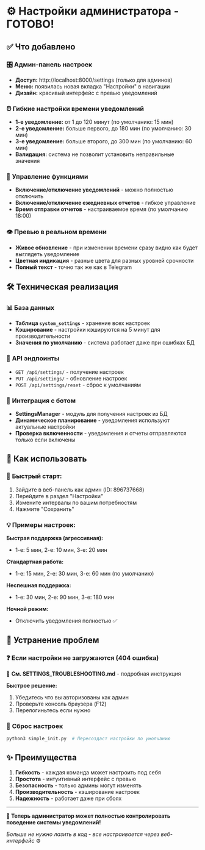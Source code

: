 # ⚙️ Настройки администратора - ГОТОВО!

## ✅ Что добавлено

### 🎛️ **Админ-панель настроек**
- **Доступ:** http://localhost:8000/settings (только для админов)
- **Меню:** появилась новая вкладка "Настройки" в навигации
- **Дизайн:** красивый интерфейс с превью уведомлений

### ⏰ **Гибкие настройки времени уведомлений**
- **1-е уведомление:** от 1 до 120 минут (по умолчанию: 15 мин)
- **2-е уведомление:** больше первого, до 180 мин (по умолчанию: 30 мин)  
- **3-е уведомление:** больше второго, до 300 мин (по умолчанию: 60 мин)
- **Валидация:** система не позволит установить неправильные значения

### 🔔 **Управление функциями**
- **Включение/отключение уведомлений** - можно полностью отключить
- **Включение/отключение ежедневных отчетов** - гибкое управление
- **Время отправки отчетов** - настраиваемое время (по умолчанию 18:00)

### 👁️ **Превью в реальном времени**
- **Живое обновление** - при изменении времени сразу видно как будет выглядеть уведомление
- **Цветная индикация** - разные цвета для разных уровней срочности
- **Полный текст** - точно так же как в Telegram

## 🛠️ Техническая реализация

### 📊 **База данных**
- **Таблица `system_settings`** - хранение всех настроек
- **Кэширование** - настройки кэшируются на 5 минут для производительности
- **Значения по умолчанию** - система работает даже при ошибках БД

### 🔧 **API эндпоинты**
- `GET /api/settings/` - получение настроек
- `PUT /api/settings/` - обновление настроек
- `POST /api/settings/reset` - сброс к умолчаниям

### 🤖 **Интеграция с ботом**
- **SettingsManager** - модуль для получения настроек из БД
- **Динамическое планирование** - уведомления используют актуальные настройки
- **Проверка включенности** - уведомления и отчеты отправляются только если включены

## 🎯 Как использовать

### 🚀 **Быстрый старт:**
1. Зайдите в веб-панель как админ (ID: 896737668)
2. Перейдите в раздел "Настройки" 
3. Измените интервалы по вашим потребностям
4. Нажмите "Сохранить"

### 💡 **Примеры настроек:**

**Быстрая поддержка (агрессивная):**
- 1-е: 5 мин, 2-е: 10 мин, 3-е: 20 мин

**Стандартная работа:**
- 1-е: 15 мин, 2-е: 30 мин, 3-е: 60 мин (по умолчанию)

**Неспешная поддержка:**
- 1-е: 30 мин, 2-е: 90 мин, 3-е: 180 мин

**Ночной режим:**
- Отключить уведомления полностью ✅

## 🔧 Устранение проблем

### ❓ **Если настройки не загружаются (404 ошибка)**
📖 **См. SETTINGS_TROUBLESHOOTING.md** - подробная инструкция

**Быстрое решение:**
1. Убедитесь что вы авторизованы как админ
2. Проверьте консоль браузера (F12)
3. Перелогиньтесь если нужно

### 🔄 **Сброс настроек**
```bash
python3 simple_init.py  # Пересоздаст настройки по умолчанию
```

## ✨ Преимущества

1. **Гибкость** - каждая команда может настроить под себя
2. **Простота** - интуитивный интерфейс с превью
3. **Безопасность** - только админы могут изменять
4. **Производительность** - кэширование настроек
5. **Надежность** - работает даже при сбоях

---

**🎉 Теперь администратор может полностью контролировать поведение системы уведомлений!** 

*Больше не нужно лазить в код - все настраивается через веб-интерфейс* ⚙️ 